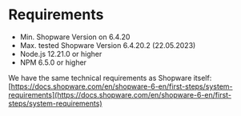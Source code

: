 # Requirements

* Min. Shopware Version on 6.4.20
* Max. tested Shopware Version 6.4.20.2 (22.05.2023)
* Node.js 12.21.0 or higher&#x20;
* NPM 6.5.0 or higher



We have the same technical requirements as Shopware itself: [https://docs.shopware.com/en/shopware-6-en/first-steps/system-requirements](https://docs.shopware.com/en/shopware-6-en/first-steps/system-requirements)
